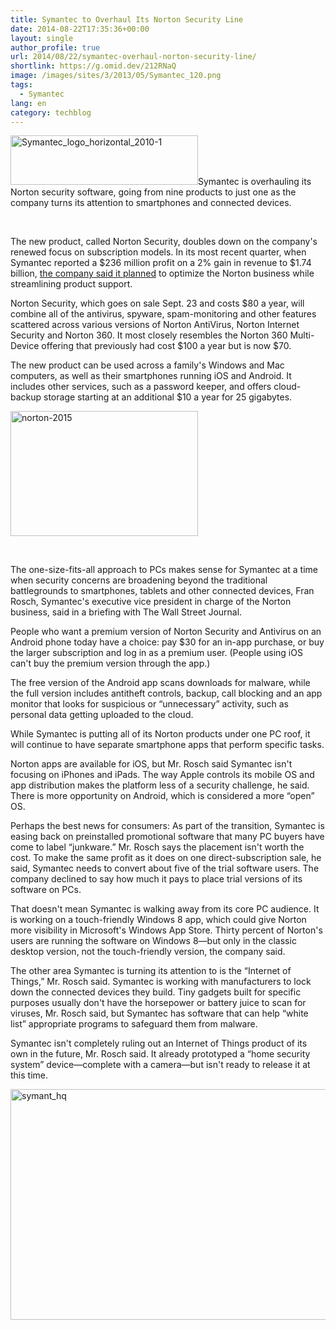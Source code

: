 ```yaml
---
title: Symantec to Overhaul Its Norton Security Line
date: 2014-08-22T17:35:36+00:00
layout: single
author_profile: true
url: 2014/08/22/symantec-overhaul-norton-security-line/
shortlink: https://g.omid.dev/212RNaQ
image: /images/sites/3/2013/05/Symantec_120.png
tags:
  - Symantec
lang: en
category: techblog
---
```

[<img class="alignright size-medium wp-image-6742" src="/images/2014/08/Symantec_logo_horizontal_2010-1-300x79.png" alt="Symantec_logo_horizontal_2010-1" width="300" height="79" srcset="/images/sites/3/2014/08/Symantec_logo_horizontal_2010-1-300x79.png 300w, /images/sites/3/2014/08/Symantec_logo_horizontal_2010-1-1024x269.png 1024w" sizes="(max-width: 300px) 100vw, 300px" />](/images/2014/08/Symantec_logo_horizontal_2010-1.png)Symantec is overhauling its Norton security software, going from nine products to just one as the company turns its attention to smartphones and connected devices.

&nbsp;

The new product, called Norton Security, doubles down on the company's renewed focus on subscription models. In its most recent quarter, when Symantec reported a $236 million profit on a 2% gain in revenue to $1.74 billion, <a href="http://online.wsj.com/articles/symantec-earnings-rise-on-lower-operating-costs-1407357006" target="_new">the company said it planned</a> to optimize the Norton business while streamlining product support.

Norton Security, which goes on sale Sept. 23 and costs $80 a year, will combine all of the antivirus, spyware, spam-monitoring and other features scattered across various versions of Norton AntiVirus, Norton Internet Security and Norton 360. It most closely resembles the Norton 360 Multi-Device offering that previously had cost $100 a year but is now $70.

The new product can be used across a family's Windows and Mac computers, as well as their smartphones running iOS and Android. It includes other services, such as a password keeper, and offers cloud-backup storage starting at an additional $10 a year for 25 gigabytes.

[<img class="alignnone size-medium wp-image-6743" src="/images/2014/08/norton-2015-300x200.png" alt="norton-2015" width="300" height="200" srcset="/images/sites/3/2014/08/norton-2015-300x200.png 300w, /images/sites/3/2014/08/norton-2015.png 750w" sizes="(max-width: 300px) 100vw, 300px" />](/images/2014/08/norton-2015.png)

&nbsp;

The one-size-fits-all approach to PCs makes sense for Symantec at a time when security concerns are broadening beyond the traditional battlegrounds to smartphones, tablets and other connected devices, Fran Rosch, Symantec's executive vice president in charge of the Norton business, said in a briefing with The Wall Street Journal.

People who want a premium version of Norton Security and Antivirus on an Android phone today have a choice: pay $30 for an in-app purchase, or buy the larger subscription and log in as a premium user. (People using iOS can't buy the premium version through the app.)

The free version of the Android app scans downloads for malware, while the full version includes antitheft controls, backup, call blocking and an app monitor that looks for suspicious or &#8220;unnecessary&#8221; activity, such as personal data getting uploaded to the cloud.

While Symantec is putting all of its Norton products under one PC roof, it will continue to have separate smartphone apps that perform specific tasks.

Norton apps are available for iOS, but Mr. Rosch said Symantec isn't focusing on iPhones and iPads. The way Apple controls its mobile OS and app distribution makes the platform less of a security challenge, he said. There is more opportunity on Android, which is considered a more &#8220;open&#8221; OS.

Perhaps the best news for consumers: As part of the transition, Symantec is easing back on preinstalled promotional software that many PC buyers have come to label &#8220;junkware.&#8221; Mr. Rosch says the placement isn't worth the cost. To make the same profit as it does on one direct-subscription sale, he said, Symantec needs to convert about five of the trial software users. The company declined to say how much it pays to place trial versions of its software on PCs.

That doesn't mean Symantec is walking away from its core PC audience. It is working on a touch-friendly Windows 8 app, which could give Norton more visibility in Microsoft's Windows App Store. Thirty percent of Norton's users are running the software on Windows 8—but only in the classic desktop version, not the touch-friendly version, the company said.

The other area Symantec is turning its attention to is the &#8220;Internet of Things,&#8221; Mr. Rosch said. Symantec is working with manufacturers to lock down the connected devices they build. Tiny gadgets built for specific purposes usually don't have the horsepower or battery juice to scan for viruses, Mr. Rosch said, but Symantec has software that can help &#8220;white list&#8221; appropriate programs to safeguard them from malware.

Symantec isn't completely ruling out an Internet of Things product of its own in the future, Mr. Rosch said. It already prototyped a &#8220;home security system&#8221; device—complete with a camera—but isn't ready to release it at this time.

[<img class="alignnone size-full wp-image-6741" src="/images/2014/08/symant_hq.jpg" alt="symant_hq" width="553" height="369" srcset="/images/sites/3/2014/08/symant_hq.jpg 553w, /images/sites/3/2014/08/symant_hq-300x200.jpg 300w" sizes="(max-width: 553px) 100vw, 553px" />](/images/2014/08/symant_hq.jpg)